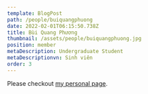 ```yaml
---
template: BlogPost
path: /people/buiquangphuong
date: 2022-02-01T06:15:50.738Z
title: Bùi Quang Phương
thumbnail: /assets/people/buiquangphuong.jpg
position: member
metaDescription: Undergraduate Student
metaDescriptionvn: Sinh viên
order: 3
---
```


Please checkout [my personal page]().
